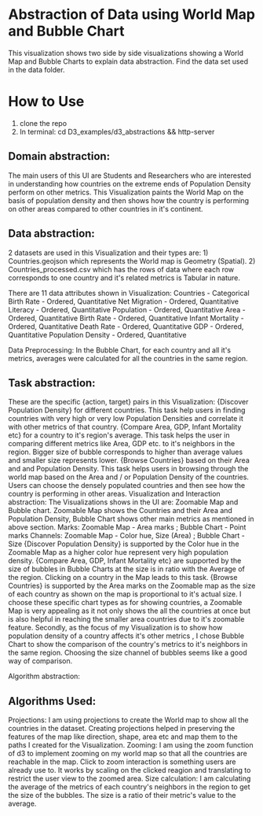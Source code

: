 # Abstraction of Data using World Map and Bubble Chart

This visualization shows two side by side visualizations showing a World Map and Bubble Charts to explain data abstraction. Find the data set used in the data folder. 


# How to Use

1. clone the repo
2. In terminal: cd D3_examples/d3_abstractions && http-server




## Domain abstraction:


The main users of this UI are Students and Researchers who are interested in understanding how countries on the extreme ends of Population Density perform on other metrics. This Visualization paints the World Map on the basis of population density and then shows how the country is performing on other areas compared to other countries in it's continent.


## Data abstraction:


2 datasets are used in this Visualization and their types are: 1) Countries.geojson which represents the World map is Geometry (Spatial). 2) Countries_processed.csv which has the rows of data where each row corresponds to one country and it's related metrics is Tabular in nature.


There are 11 data attributes shown in Visualization:
Countries - Categorical
Birth Rate - Ordered, Quantitative
Net Migration - Ordered, Quantitative
Literacy - Ordered, Quantitative
Population - Ordered, Quantitative
Area - Ordered, Quantitative
Birth Rate - Ordered, Quantitative
Infant Mortality - Ordered, Quantitative
Death Rate - Ordered, Quantitative
GDP - Ordered, Quantitative
Population Density - Ordered, Quantitative

Data Preprocessing: In the Bubble Chart, for each country and all it's metrics, averages were calculated for all the countries in the same region.


## Task abstraction:

These are the specific {action, target} pairs in this Visualization:
{Discover Population Density} for different countries. This task help users in finding countries with very high or very low Population Densities and correlate it with other metrics of that country.
{Compare Area, GDP, Infant Mortality etc} for a country to it's region's average. This task helps the user in comparing different metrics like Area, GDP etc. to it's neighbors in the region. Bigger size of bubble corresponds to higher than average values and smaller size represents lower.
{Browse Countries} based on their Area and and Population Density. This task helps users in browsing through the world map based on the Area and / or Population Density of the countries. Users can choose the densely populated countries and then see how the country is performing in other areas.
Visualization and Interaction abstraction:
The Visualizations shows in the UI are: Zoomable Map and Bubble chart. Zoomable Map shows the Countries and their Area and Population Density, Bubble Chart shows other main metrics as mentioned in above section.
Marks: Zoomable Map - Area marks ; Bubble Chart - Point marks
Channels: Zoomable Map - Color hue, Size (Area) ; Bubble Chart - Size
{Discover Population Density} is supported by the Color hue in the Zoomable Map as a higher color hue represent very high population density.
{Compare Area, GDP, Infant Mortality etc} are supported by the size of bubbles in Bubble Charts at the size is in ratio with the Average of the region. Clicking on a country in the Map leads to this task.
{Browse Countries} is supported by the Area marks on the Zoomable map as the size of each country as shown on the map is proportional to it's actual size. I choose these specific chart types as for showing countries, a Zoomable Map is very appealing as it not only shows the all the countries at once but is also helpful in reaching the smaller area countries due to it's zoomable feature. Secondly, as the focus of my Visualization is to show how population density of a country affects it's other metrics , I chose Bubble Chart to show the comparison of the country's metrics to it's neighbors in the same region. Choosing the size channel of bubbles seems like a good way of comparison.


Algorithm abstraction:

## Algorithms Used:


Projections: I am using projections to create the World map to show all the countries in the dataset. Creating projections helped in preserving the features of the map like direction, shape, area etc and map them to the paths I created for the Visualization.
Zooming: I am using the zoom function of d3 to implement zooming on my world map so that all the countries are reachable in the map. Click to zoom interaction is something users are already use to. It works by scaling on the clicked reagion and translating to restrict the user view to the zoomed area.
Size calculation: I am calculating the average of the metrics of each country's neighbors in the region to get the size of the bubbles. The size is a ratio of their metric's value to the average.
